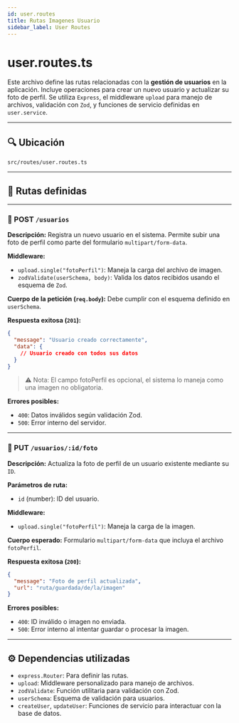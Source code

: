 ```yaml
---
id: user.routes
title: Rutas Imagenes Usuario
sidebar_label: User Routes
---
```


# user.routes.ts

Este archivo define las rutas relacionadas con la **gestión de usuarios** en la aplicación. Incluye operaciones para crear un nuevo usuario y actualizar su foto de perfil. Se utiliza `Express`, el middleware `upload` para manejo de archivos, validación con `Zod`, y funciones de servicio definidas en `user.service`.

---

## 🔍 Ubicación

`src/routes/user.routes.ts`

---


## 📌 Rutas definidas

---

### 📍 POST `/usuarios`

**Descripción:**
Registra un nuevo usuario en el sistema. Permite subir una foto de perfil como parte del formulario `multipart/form-data`.

**Middleware:**

* `upload.single("fotoPerfil")`: Maneja la carga del archivo de imagen.
* `zodValidate(userSchema, body)`: Valida los datos recibidos usando el esquema de `Zod`.

**Cuerpo de la petición (`req.body`):**
Debe cumplir con el esquema definido en `userSchema`.

**Respuesta exitosa (`201`):**

```json
{
  "message": "Usuario creado correctamente",
  "data": {
    // Usuario creado con todos sus datos
  }
}
```
>⚠️ Nota: El campo fotoPerfil es opcional, el sistema lo maneja como una imagen no obligatoria.

**Errores posibles:**

* `400`: Datos inválidos según validación Zod.
* `500`: Error interno del servidor.

---

### 📍 PUT `/usuarios/:id/foto`

**Descripción:**
Actualiza la foto de perfil de un usuario existente mediante su `ID`.

**Parámetros de ruta:**

* `id` (number): ID del usuario.

**Middleware:**

* `upload.single("fotoPerfil")`: Maneja la carga de la imagen.

**Cuerpo esperado:**
Formulario `multipart/form-data` que incluya el archivo `fotoPerfil`.

**Respuesta exitosa (`200`):**

```json
{
  "message": "Foto de perfil actualizada",
  "url": "ruta/guardada/de/la/imagen"
}
```

**Errores posibles:**

* `400`: ID inválido o imagen no enviada.
* `500`: Error interno al intentar guardar o procesar la imagen.

---

## ⚙️ Dependencias utilizadas

* `express.Router`: Para definir las rutas.
* `upload`: Middleware personalizado para manejo de archivos.
* `zodValidate`: Función utilitaria para validación con Zod.
* `userSchema`: Esquema de validación para usuarios.
* `createUser`, `updateUser`: Funciones de servicio para interactuar con la base de datos.
